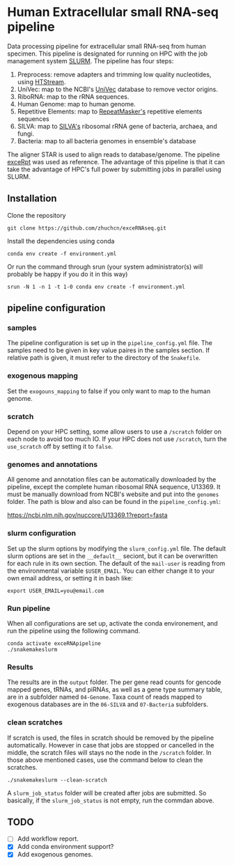 # Human Extracellular small RNA-seq pipeline

Data processing pipeline for extracellular small RNA-seq from human specimen. This pipeline is designated for running on HPC with the job management system [SLURM](https://slurm.schedmd.com/sbatch.html). The pipeline has four steps:

1. Preprocess: remove adapters and trimming low quality nucleotides, using [HTStream](https://github.com/ibest/HTStream).
2. UniVec: map to the NCBI's [UniVec](https://www.ncbi.nlm.nih.gov/tools/vecscreen/univec/) database to remove vector origins.
3. RiboRNA: map to the rRNA sequences.
4. Human Genome: map to human genome.
5. Repetitive Elements: map to [RepeatMasker's](http://www.repeatmasker.org/) repetitive elements sequences
6. SILVA: map to [SILVA's](https://www.arb-silva.de/) ribosomal rRNA gene of bacteria, archaea, and fungi.
7. Bacteria: map to all bacteria genomes in ensemble's database

The aligner STAR is used to align reads to database/genome. The pipeline [exceRpt](https://github.com/gersteinlab/exceRpt) was used as reference. The advantage of this pipeline is that it can take the advantage of HPC's full power by submitting jobs in parallel using SLURM.


## Installation

Clone the repository
```
git clone https://github.com/zhuchcn/exceRNAseq.git
```

Install the dependencies using conda
```
conda env create -f environment.yml
```

Or run the command through srun (your system administrator(s) will probably be happy if you do it in this way)
```
srun -N 1 -n 1 -t 1-0 conda env create -f environment.yml
```

## pipeline configuration

### samples

The pipeline configuration is set up in the `pipeline_config.yml` file. The samples need to be given in key value paires in the samples section. If relative path is given, it must refer to the directory of the `Snakefile`. 

### exogenous mapping

Set the `exogouns_mapping` to false if you only want to map to the human genome.

### scratch

Depend on your HPC setting, some allow users to use a `/scratch` folder on each node to avoid too much IO. If your HPC does not use `/scratch`, turn the `use_scratch` off by setting it to `false`.

### genomes and annotations

All genome and annotation files can be automatically downloaded by the pipeline, except the complete human ribosomal RNA sequence, U13369. It must be manually download from NCBI's website and put into the `genomes` folder. The path is blow and also can be found in the `pipeline_config.yml`:

https://ncbi.nlm.nih.gov/nuccore/U13369.1?report=fasta

### slurm configuration

Set up the slurm options by modifying the `slurm_config.yml` file. The default slurm options are set in the `__default__` seciont, but it can be overwritten for each rule in its own section. The default of the `mail-user` is reading from the environmental variable `$USER_EMAIL`. You can either change it to your own email address, or setting it in bash like:

```
export USER_EMAIL=you@email.com
```

### Run pipeline

When all configurations are set up, activate the conda environement, and run the pipeline using the following command.

```
conda activate exceRNApipeline
./snakemakeslurm
```

### Results

The results are in the `output` folder. The per gene read counts for gencode mapped genes, tRNAs, and piRNAs, as well as a gene type summary table, are in a subfolder named `04-Genome`. Taxa count of reads mapped to exogenous databases are in the `06-SILVA` and `07-Bacteria` subfolders.

### clean scratches

If scratch is used, the files in scratch should be removed by the pipeline automatically. However in case that jobs are stopped or cancelled in the middle, the scratch files will stays no the node in the `/scratch` folder. In those above mentioned cases, use the command below to clean the scratches.

```
./snakemakeslurm --clean-scratch
```

A `slurm_job_status` folder will be created after jobs are submitted. So basically, if the `slurm_job_status` is not empty, run the commdan above.

## TODO

- [ ] Add workflow report.
- [x] Add conda environment support?
- [x] Add exogenous genomes.